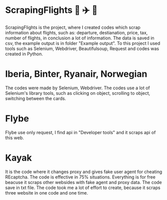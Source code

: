 # ScrapingFlights 🚀 ✈️ 🚁 

ScrapingFlights is the project, where I created codes which scrap information about flights, such as: departure, destianation,
price, tax, number of flights, in conclusion a lot of information. The data is saved in csv, the example output is in folder 
"Example output". 
To this project I used tools such as Selenium, Webdriver, Beautifulsoup, Request and codes was created in Python.

# Iberia, Binter, Ryanair, Norwegian
The codes were made by Selenium, Webdriver. The codes use a lot of Selenium's library tools, such as clicking on object,
scrolling to object, switching between the cards.

# Flybe
Flybe use only request, I find api in "Developer tools" and it scraps api of this web. 

# Kayak
It is the code where it changes proxy and gives fake user agent for cheating REcaptcha. The code is effective in 75% situations.
Everything is for free beacuse it scraps other websides with fake agent and proxy data. 
The code save in txt file. 
The code took me a lot of effort to create, because it scraps three website in one code and one time. 

